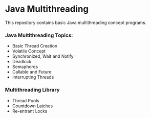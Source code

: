# Java Multithreading
This repository contains basic Java multithreading concept programs.

### Java Multithreading Topics:

- Basic Thread Creation
- Volatile Concept
- Synchronized, Wait and Notify
- Deadlock
- Semaphores
- Callable and Future
- Interrupting Threads

### Multithreading Library

- Thread Pools
- Countdown Latches
- Re-entrant Locks